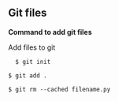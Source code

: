 ## Git files

**Command to add git files**

Add files to git 

```
  $ git init

$ git add .

$ git rm --cached filename.py
```
